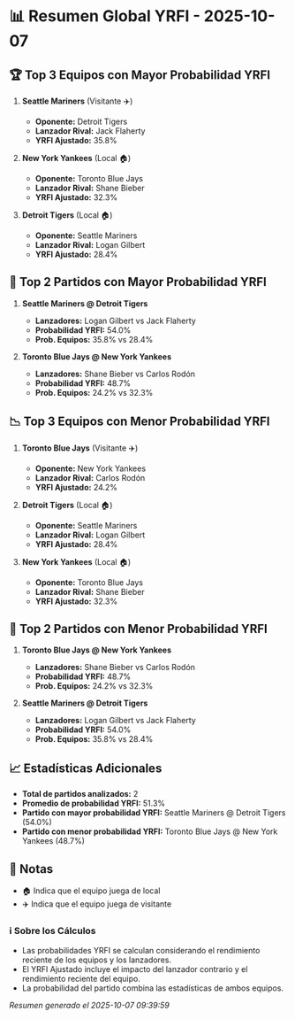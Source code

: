 # 📊 Resumen Global YRFI - 2025-10-07

## 🏆 Top 3 Equipos con Mayor Probabilidad YRFI

1. **Seattle Mariners** (Visitante ✈️)
   - **Oponente:** Detroit Tigers
   - **Lanzador Rival:** Jack Flaherty
   - **YRFI Ajustado:** 35.8%

2. **New York Yankees** (Local 🏠)
   - **Oponente:** Toronto Blue Jays
   - **Lanzador Rival:** Shane Bieber
   - **YRFI Ajustado:** 32.3%

3. **Detroit Tigers** (Local 🏠)
   - **Oponente:** Seattle Mariners
   - **Lanzador Rival:** Logan Gilbert
   - **YRFI Ajustado:** 28.4%

## 🎯 Top 2 Partidos con Mayor Probabilidad YRFI

1. **Seattle Mariners @ Detroit Tigers**
   - **Lanzadores:** Logan Gilbert vs Jack Flaherty
   - **Probabilidad YRFI:** 54.0%
   - **Prob. Equipos:** 35.8% vs 28.4%

2. **Toronto Blue Jays @ New York Yankees**
   - **Lanzadores:** Shane Bieber vs Carlos Rodón
   - **Probabilidad YRFI:** 48.7%
   - **Prob. Equipos:** 24.2% vs 32.3%

## 📉 Top 3 Equipos con Menor Probabilidad YRFI

1. **Toronto Blue Jays** (Visitante ✈️)
   - **Oponente:** New York Yankees
   - **Lanzador Rival:** Carlos Rodón
   - **YRFI Ajustado:** 24.2%

2. **Detroit Tigers** (Local 🏠)
   - **Oponente:** Seattle Mariners
   - **Lanzador Rival:** Logan Gilbert
   - **YRFI Ajustado:** 28.4%

3. **New York Yankees** (Local 🏠)
   - **Oponente:** Toronto Blue Jays
   - **Lanzador Rival:** Shane Bieber
   - **YRFI Ajustado:** 32.3%

## 🛑 Top 2 Partidos con Menor Probabilidad YRFI

1. **Toronto Blue Jays @ New York Yankees**
   - **Lanzadores:** Shane Bieber vs Carlos Rodón
   - **Probabilidad YRFI:** 48.7%
   - **Prob. Equipos:** 24.2% vs 32.3%

2. **Seattle Mariners @ Detroit Tigers**
   - **Lanzadores:** Logan Gilbert vs Jack Flaherty
   - **Probabilidad YRFI:** 54.0%
   - **Prob. Equipos:** 35.8% vs 28.4%

## 📈 Estadísticas Adicionales

- **Total de partidos analizados:** 2
- **Promedio de probabilidad YRFI:** 51.3%
- **Partido con mayor probabilidad YRFI:** Seattle Mariners @ Detroit Tigers (54.0%)
- **Partido con menor probabilidad YRFI:** Toronto Blue Jays @ New York Yankees (48.7%)

## 📝 Notas

- 🏠 Indica que el equipo juega de local
- ✈️ Indica que el equipo juega de visitante

### ℹ️ Sobre los Cálculos
- Las probabilidades YRFI se calculan considerando el rendimiento reciente de los equipos y los lanzadores.
- El YRFI Ajustado incluye el impacto del lanzador contrario y el rendimiento reciente del equipo.
- La probabilidad del partido combina las estadísticas de ambos equipos.

*Resumen generado el 2025-10-07 09:39:59*